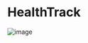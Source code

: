# HealthTrack
![image](https://github.com/user-attachments/assets/2719dee8-9a5a-43c8-b24a-16aaf1289909)







